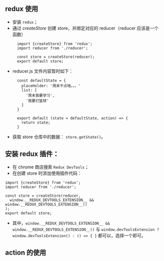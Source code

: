 ## redux 使用
- 安装 `redux`；
- 通过 *createStore* 创建 store，并绑定对应的 reducer（reducer 应该是一个函数）
  ```
    import {createStore} from 'redux';
    import reducer from './reducer';

    const store = createStore(reducer);
    export default store;
  ```
- reducer.js 文件内容暂时如下：
  ```
    const defaultState = {
      placeHolder: '周末干点啥。。。'
      list: [
        '周末我要学习',
        '我要打篮球'
      ]
    }

    export default (state = defaultState, action) => {
      return state;
    }
  ```
- 获取 store 仓库中的数据：
  `store.getState()`。

## 安装 redux 插件：
- 在 chrome 商店搜索 `Redux DevTools`；
- 在创建 store 时添加使用插件代码：
```
import {createStore} from 'redux';
import reducer from './reducer';

const store = createStore(reducer,
  window.__REDUX_DEVTOOLS_EXTENSION__ && window.__REDUX_DEVTOOLS_EXTENSION__()
);
export default store;
```
- 其中，`window.__REDUX_DEVTOOLS_EXTENSION__ && window.__REDUX_DEVTOOLS_EXTENSION__()` 与 `window.devToolsExtension ? window.devToolsExtension() : () => { }` 都可以，选择一个即可。

## action 的使用